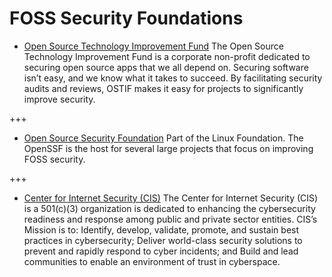 # FOSS Security Foundations

* [Open Source Technology Improvement Fund](https://ostif.org/) 
The Open Source Technology Improvement Fund is a corporate non-profit dedicated to securing open source apps that we all depend on. Securing software isn’t easy, and we know what it takes to succeed. By facilitating security audits and reviews, OSTIF makes it easy for projects to significantly improve security.

+++

* [Open Source Security Foundation](https://openssf.org/) Part of the Linux Foundation.
The OpenSSF is the host for several large projects that focus on improving FOSS security.


+++

* [Center for Internet Security (CIS)](https://www.cisecurity.org/) The Center for Internet Security (CIS) is a 501(c)(3) organization is dedicated to enhancing the cybersecurity readiness and response among public and private sector entities. CIS’s Mission is to: Identify, develop, validate, promote, and sustain best practices in cybersecurity; Deliver world-class security solutions to prevent and rapidly respond to cyber incidents; and Build and lead communities to enable an environment of trust in cyberspace. 

